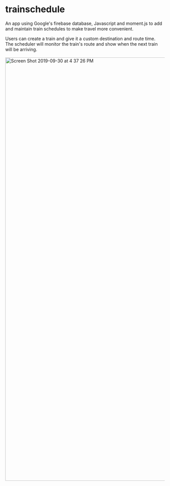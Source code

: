 # trainschedule


An app using Google's firebase database, Javascript and moment.js to add and maintain train schedules to make travel more convenient.

Users can create a train and give it a custom destination and route time.<br>
The scheduler will monitor the train's route and show when the next train will be arriving.
<br>
<br>
<img width="1335" alt="Screen Shot 2019-09-30 at 4 37 26 PM" src="https://user-images.githubusercontent.com/48190992/65915086-a4c29980-e3a0-11e9-96ff-d46b68de6572.png">

